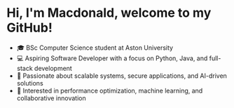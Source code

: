 # Hi, I'm Macdonald, welcome to my GitHub!

* 🎓 BSc Computer Science student at Aston University
* 💻 Aspiring Software Developer with a focus on Python, Java, and full-stack development
* 🚀 Passionate about scalable systems, secure applications, and AI-driven solutions
* 🧠 Interested in performance optimization, machine learning, and collaborative innovation
